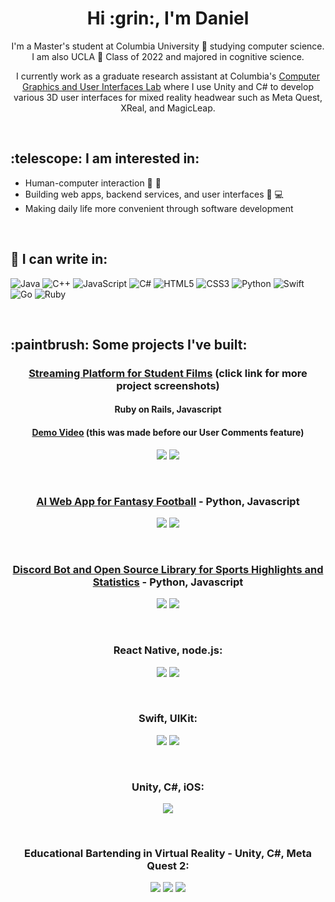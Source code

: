 <h1 align='center'> Hi :grin:, I'm Daniel </h1>

<p align="center">
I'm a Master's student at Columbia University 🦁 studying computer science. I am also UCLA 🐻 Class of 2022 and majored in cognitive science. 
</p>

<p align="center">I currently work as a graduate research assistant at Columbia's <a href="https://graphics.cs.columbia.edu/home" target="_blank" rel="noreferrer">Computer Graphics and User Interfaces Lab</a> where I use Unity and C# to develop various 3D user interfaces for mixed reality headwear such as Meta Quest, XReal, and MagicLeap.</p>

</br>


<h2 align='left'>:telescope: I am interested in: </h2>

- Human-computer interaction 👦 🤖
- Building web apps, backend services, and user interfaces 📱 💻
- Making daily life more convenient through software development

</br>


## 📝 I can write in:

![Java](https://img.shields.io/badge/java-%23ED8B00.svg?style=for-the-badge&logo=openjdk&logoColor=white)
![C++](https://img.shields.io/badge/c++-%2300599C.svg?style=for-the-badge&logo=c%2B%2B&logoColor=white)
![JavaScript](https://img.shields.io/badge/javascript-%23323330.svg?style=for-the-badge&logo=javascript&logoColor=%23F7DF1E)
![C#](https://img.shields.io/badge/c%23-%23239120.svg?style=for-the-badge&logo=csharp&logoColor=white)
![HTML5](https://img.shields.io/badge/html5-%23E34F26.svg?style=for-the-badge&logo=html5&logoColor=white)
![CSS3](https://img.shields.io/badge/css3-%231572B6.svg?style=for-the-badge&logo=css3&logoColor=white)
![Python](https://img.shields.io/badge/python-3670A0?style=for-the-badge&logo=python&logoColor=ffdd54)
![Swift](https://img.shields.io/badge/swift-F54A2A?style=for-the-badge&logo=swift&logoColor=white)
![Go](https://img.shields.io/badge/go-%2300ADD8.svg?style=for-the-badge&logo=go&logoColor=white)
![Ruby](https://img.shields.io/badge/ruby-%23CC342D.svg?style=for-the-badge&logo=ruby&logoColor=white)

</br>

<h2 align='left'>:paintbrush: Some projects I've built: </h2>

<h3 align="center"> <a href="https://github.com/dhu16/opal-local" target="_blank" rel="noreferrer"> Streaming Platform for Student Films</a> (click link for more project screenshots) </h3>
<h4 align="center"> Ruby on Rails, Javascript </h4>
<h4 align="center"> <a href="https://www.youtube.com/watch?v=u5qNyNGzL9g" target="_blank" rel="noreferrer"> Demo Video</a> (this was made before our User Comments feature) </h4>
<p align="center">
  <img src="https://github.com/dhu16/dhu16/blob/main/Screenshot%202023-12-28%20at%208.11.05%20PM.png?raw=true"/>
  <img src="https://github.com/dhu16/dhu16/blob/main/Screenshot%202023-12-28%20at%208.10.30%20PM.png?raw=true"/>
</p>

</br>

<h3 align="center"> <a href="https://dhu16.pythonanywhere.com/" target="_blank" rel="noreferrer">AI Web App for Fantasy Football</a> - Python, Javascript </h3>
<p align="center">
  <img src="https://github.com/dhu16/dhu16/blob/main/Screenshot%202023-12-28%20at%208.09.34%20PM.png?raw=true"/>
  <img src="https://github.com/dhu16/dhu16/blob/main/Screenshot%202024-01-15%20at%203.26.22%20PM.png?raw=true"/>
</p>

</br>

<h3 align="center"> <a href="https://github.com/dhu16/sportsbox" target="_blank" rel="noreferrer">Discord Bot and Open Source Library for Sports Highlights and Statistics</a> - Python, Javascript </h3>
<p align="center">
  <img src="https://github.com/dhu16/dhu16/blob/main/Screenshot%202024-03-23%20at%2012.33.30%20PM.png?raw=true"/>
  <img src="https://github.com/dhu16/dhu16/blob/main/Screenshot%202024-03-23%20at%2012.34.21%20PM.png?raw=true"/>
</p>

</br>

<h3 align="center">React Native, node.js:</h3>
<p align="center">
  <img src="https://user-images.githubusercontent.com/44564696/216665322-318a145c-ee54-41e8-b29b-d248f64fc097.png"/>
  <img src="https://user-images.githubusercontent.com/44564696/216665392-2876e2ac-9a87-4628-b460-58369c7bb1d0.png"/>
</p>

</br>

<h3 align="center">Swift, UIKit:</h3>
<p align="center">
  <img src="https://user-images.githubusercontent.com/44564696/216742178-07e1a5e5-2137-4db9-8e07-659b5bc45088.png"/>
  <img src="https://user-images.githubusercontent.com/44564696/216742235-c1ee35b3-bbc5-4377-b0e2-739bf7f0ca8f.png"/>
</p>

</br>

<h3 align="center">Unity, C#, iOS:</h3>
<p align="center">
  <img src="https://user-images.githubusercontent.com/44564696/227084026-939ac3c6-259a-4a8e-a5b5-801263a6a33f.png"/>
</p>
</br>
<h3 align="center">Educational Bartending in Virtual Reality - Unity, C#, Meta Quest 2:</h3>
<p align="center">
  <img src="https://github.com/dhu16/dhu16/blob/main/unnamed.jpg?raw=true"/>
  <img src="https://github.com/dhu16/dhu16/blob/main/unnamed.png?raw=true"/>
  <img src="https://github.com/dhu16/dhu16/blob/main/unnamed%20(1).jpg?raw=true"/>
</p>




<!--
**dhu16/dhu16** is a ✨ _special_ ✨ repository because its `README.md` (this file) appears on your GitHub profile.

Here are some ideas to get you started:

- 🔭 I’m currently working on ...
- 🌱 I’m currently learning ...
- 👯 I’m looking to collaborate on ...
- 🤔 I’m looking for help with ...
- 💬 Ask me about ...
- 📫 How to reach me: ...
- 😄 Pronouns: ...
- ⚡ Fun fact: ...
-->
